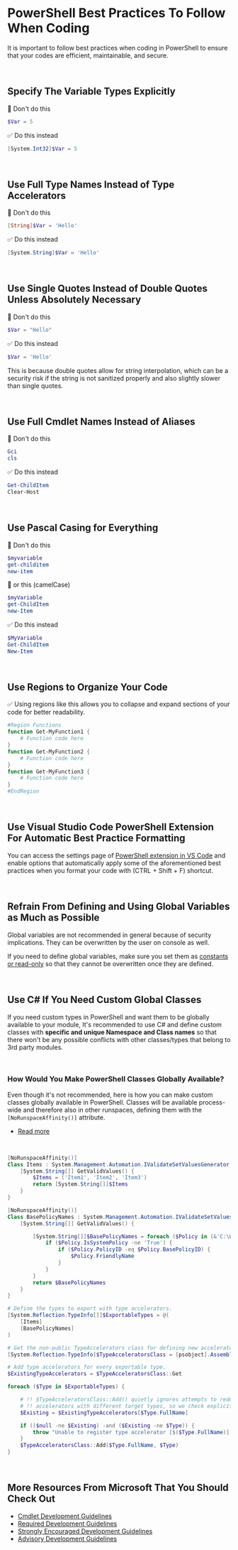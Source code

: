 # PowerShell Best Practices To Follow When Coding

It is important to follow best practices when coding in PowerShell to ensure that your codes are efficient, maintainable, and secure.

<br>

## Specify The Variable Types Explicitly

🚫 Don't do this
```powershell
$Var = 5
```

✅ Do this instead
```powershell
[System.Int32]$Var = 5
```

<br>

## Use Full Type Names Instead of Type Accelerators

🚫 Don't do this
```powershell
[String]$Var = 'Hello'
```

✅ Do this instead
```powershell
[System.String]$Var = 'Hello'
```

<br>

## Use Single Quotes Instead of Double Quotes Unless Absolutely Necessary

🚫 Don't do this
```powershell
$Var = "Hello"
```

✅ Do this instead
```powershell
$Var = 'Hello'
```

This is because double quotes allow for string interpolation, which can be a security risk if the string is not sanitized properly and also slightly slower than single quotes.

<br>

## Use Full Cmdlet Names Instead of Aliases

🚫 Don't do this
```powershell
Gci
cls
```

✅ Do this instead
```powershell
Get-ChildItem
Clear-Host
```

<br>

## Use Pascal Casing for Everything

🚫 Don't do this
```powershell
$myvariable
get-childitem
new-item
```

🚫 or this (camelCase)

```powershell
$myVariable
get-ChildItem
new-Item
```


✅ Do this instead
```powershell
$MyVariable
Get-ChildItem
New-Item
```

<br>

## Use Regions to Organize Your Code

✅ Using regions like this allows you to collapse and expand sections of your code for better readability.

```powershell
#Region Functions
function Get-MyFunction1 {
    # Function code here
}
function Get-MyFunction2 {
    # Function code here
}
function Get-MyFunction3 {
    # Function code here
}
#EndRegion
```

<br>

## Use Visual Studio Code PowerShell Extension For Automatic Best Practice Formatting

You can access the settings page of [PowerShell extension in VS Code](https://code.visualstudio.com/docs/languages/powershell) and enable options that automatically apply some of the aforementioned best practices when you format your code with (CTRL + Shift + F) shortcut.

<br>

## Refrain From Defining and Using Global Variables as Much as Possible

Global variables are not recommended in general because of security implications. They can be overwritten by the user on console as well.

If you need to define global variables, make sure you set them as [constants or read-only](https://learn.microsoft.com/en-us/powershell/module/microsoft.powershell.utility/new-variable#-option) so that they cannot be overwritten once they are defined.

<br>

## Use C# If You Need Custom Global Classes

If you need custom types in PowerShell and want them to be globally available to your module, It's recommended to use C# and define custom classes with **specific and unique Namespace and Class names** so that there won't be any possible conflicts with other classes/types that belong to 3rd party modules.

<br>

### How Would You Make PowerShell Classes Globally Available?

Even though it's not recommended, here is how you can make custom classes globally available in PowerShell. Classes will be available process-wide and therefore also in other runspaces, defining them with the `[NoRunspaceAffinity()]` attribute.

* [Read more](https://learn.microsoft.com/en-us/powershell/module/microsoft.powershell.core/about/about_classes#exporting-classes-with-type-accelerators)

<br>

```powershell
[NoRunspaceAffinity()]
Class Items : System.Management.Automation.IValidateSetValuesGenerator {
    [System.String[]] GetValidValues() {
        $Items = ('Item1', 'Item2', 'Item3')
        return [System.String[]]$Items
    }
}

[NoRunspaceAffinity()]
Class BasePolicyNames : System.Management.Automation.IValidateSetValuesGenerator {
    [System.String[]] GetValidValues() {

        [System.String[]]$BasePolicyNames = foreach ($Policy in (&'C:\Windows\System32\CiTool.exe' -lp -json | ConvertFrom-Json).Policies) {
            if ($Policy.IsSystemPolicy -ne 'True') {
                if ($Policy.PolicyID -eq $Policy.BasePolicyID) {
                    $Policy.FriendlyName
                }
            }
        }
        return $BasePolicyNames
    }
}

# Define the types to export with type accelerators.
[System.Reflection.TypeInfo[]]$ExportableTypes = @(
    [Items]
    [BasePolicyNames]
)

# Get the non-public TypeAccelerators class for defining new accelerators.
[System.Reflection.TypeInfo]$TypeAcceleratorsClass = [psobject].Assembly.GetType('System.Management.Automation.TypeAccelerators')

# Add type accelerators for every exportable type.
$ExistingTypeAccelerators = $TypeAcceleratorsClass::Get

foreach ($Type in $ExportableTypes) {

    # !! $TypeAcceleratorsClass::Add() quietly ignores attempts to redefine existing
    # !! accelerators with different target types, so we check explicitly.
    $Existing = $ExistingTypeAccelerators[$Type.FullName]

    if (($null -ne $Existing) -and ($Existing -ne $Type)) {
        throw "Unable to register type accelerator [$($Type.FullName)], because it is already defined with a different type ([$Existing])."
    }
    $TypeAcceleratorsClass::Add($Type.FullName, $Type)
}
```

<br>

## More Resources From Microsoft That You Should Check Out

- [Cmdlet Development Guidelines](https://learn.microsoft.com/en-us/powershell/scripting/developer/cmdlet/cmdlet-development-guidelines)
- [Required Development Guidelines](https://learn.microsoft.com/en-us/powershell/scripting/developer/cmdlet/required-development-guidelines)
- [Strongly Encouraged Development Guidelines](https://learn.microsoft.com/en-us/powershell/scripting/developer/cmdlet/strongly-encouraged-development-guidelines)
- [Advisory Development Guidelines](https://learn.microsoft.com/en-us/powershell/scripting/developer/cmdlet/advisory-development-guidelines)

<br>
